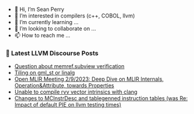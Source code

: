 - 👋 Hi, I’m Sean Perry
- 👀 I’m interested in compilers (c++, COBOL, llvm)
- 🌱 I’m currently learning ...
- 💞️ I’m looking to collaborate on ...
- 📫 How to reach me ...

<!---
s66perry/s66perry is a ✨ special ✨ repository because its `README.md` (this file) appears on your GitHub profile.
You can click the Preview link to take a look at your changes.
--->
### 📕 Latest LLVM Discourse Posts

<!-- DISCOURSE-LLVM:START -->
- [Question about memref.subview verification](https://discourse.llvm.org/t/question-about-memref-subview-verification/5885#post_2)
- [Tiling on gml_st or linalg](https://discourse.llvm.org/t/tiling-on-gml-st-or-linalg/68254#post_8)
- [Open MLIR Meeting 2/9/2023: Deep Dive on MLIR Internals, Operation&amp;Attribute, towards Properties](https://discourse.llvm.org/t/open-mlir-meeting-2-9-2023-deep-dive-on-mlir-internals-operation-attribute-towards-properties/68297#post_3)
- [Unable to compile rvv vector intrinsics with clang](https://discourse.llvm.org/t/unable-to-compile-rvv-vector-intrinsics-with-clang/68265#post_5)
- [Changes to MCInstrDesc and tablegenned instruction tables &lpar;was Re: Impact of default PIE on llvm testing times&rpar;](https://discourse.llvm.org/t/changes-to-mcinstrdesc-and-tablegenned-instruction-tables-was-re-impact-of-default-pie-on-llvm-testing-times/68330#post_1)
<!-- DISCOURSE-LLVM:END -->
